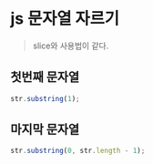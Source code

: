 # js 문자열 자르기

> slice와 사용법이 같다.

## 첫번째 문자열

```js
str.substring(1);
```

## 마지막 문자열

```js
str.substring(0, str.length - 1);
```
